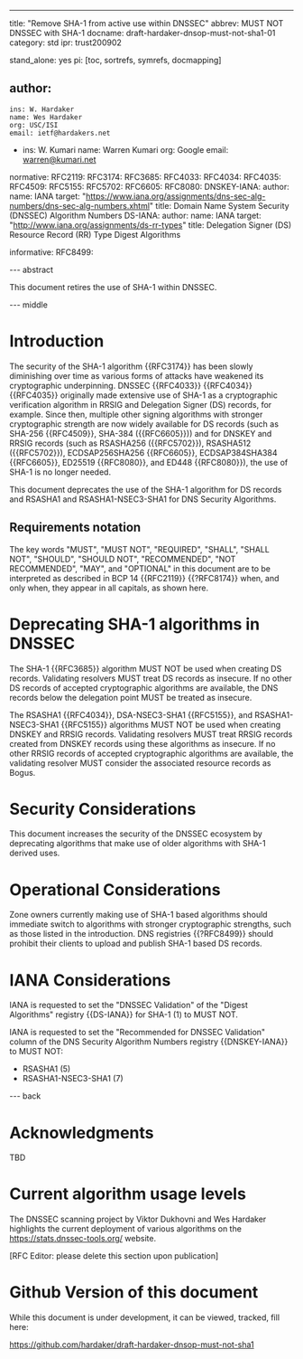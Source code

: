 ---
title: "Remove SHA-1 from active use within DNSSEC"
abbrev: MUST NOT DNSSEC with SHA-1
docname: draft-hardaker-dnsop-must-not-sha1-01
category: std
ipr: trust200902

stand_alone: yes
pi: [toc, sortrefs, symrefs, docmapping]

author:
  -
    ins: W. Hardaker
    name: Wes Hardaker
    org: USC/ISI
    email: ietf@hardakers.net
  -
    ins: W. Kumari
    name: Warren Kumari
    org: Google
    email: warren@kumari.net

normative:
  RFC2119:
  RFC3174:
  RFC3685:
  RFC4033:
  RFC4034:
  RFC4035:
  RFC4509:
  RFC5155:
  RFC5702:
  RFC6605:
  RFC8080:
  DNSKEY-IANA:
    author:
      name: IANA
    target: "https://www.iana.org/assignments/dns-sec-alg-numbers/dns-sec-alg-numbers.xhtml"
    title: Domain Name System Security (DNSSEC) Algorithm Numbers
  DS-IANA:
    author:
      name: IANA
    target: "http://www.iana.org/assignments/ds-rr-types"
    title: Delegation Signer (DS) Resource Record (RR) Type Digest Algorithms

informative:
  RFC8499:


--- abstract

This document retires the use of SHA-1 within DNSSEC.

--- middle

# Introduction

The security of the SHA-1 algorithm {{RFC3174}} has been slowly
diminishing over time as various forms of attacks have weakened its
cryptographic underpinning.  DNSSEC {{RFC4033}} {{RFC4034}}
{{RFC4035}} originally made extensive use of SHA-1 as a cryptographic
verification algorithm in RRSIG and Delegation Signer (DS) records,
for example.  Since then, multiple other signing algorithms with
stronger cryptographic strength are now widely available for DS
records (such as SHA-256 {{RFC4509}}, SHA-384 ({{RFC6605}})) and for
DNSKEY and RRSIG records (such as RSASHA256 ({{RFC5702}}), RSASHA512
({{RFC5702}}), ECDSAP256SHA256 {{RFC6605}}, ECDSAP384SHA384
{{RFC6605}}, ED25519 {{RFC8080}}, and ED448 {{RFC8080}}), the use of
SHA-1 is no longer needed.

This document deprecates the use of the SHA-1 algorithm for DS records
and RSASHA1 and RSASHA1-NSEC3-SHA1 for DNS Security Algorithms.

## Requirements notation

   The key words "MUST", "MUST NOT", "REQUIRED", "SHALL", "SHALL NOT",
   "SHOULD", "SHOULD NOT", "RECOMMENDED", "NOT RECOMMENDED", "MAY",
   and "OPTIONAL" in this document are to be interpreted as described
   in BCP 14 {{RFC2119}} {{?RFC8174}} when, and only when, they appear
   in all capitals, as shown here.

# Deprecating SHA-1 algorithms in DNSSEC

The SHA-1 {{RFC3685}} algorithm MUST NOT be used when creating DS records.
Validating resolvers MUST treat DS records as insecure.  If no other DS
records of accepted cryptographic algorithms are available, the DNS
records below the delegation point MUST be treated as insecure.

The RSASHA1 {{RFC4034}}, DSA-NSEC3-SHA1 {{RFC5155}}, and
RSASHA1-NSEC3-SHA1 {{RFC5155}} algorithms MUST NOT be used when
creating DNSKEY and RRSIG records.  Validating resolvers MUST treat
RRSIG records created from DNSKEY records using these algorithms as
insecure.  If no other RRSIG records of accepted cryptographic
algorithms are available, the validating resolver MUST consider the
associated resource records as Bogus.


# Security Considerations

This document increases the security of the DNSSEC ecosystem by
deprecating algorithms that make use of older algorithms with SHA-1
derived uses.

# Operational Considerations

Zone owners currently making use of SHA-1 based algorithms should
immediate switch to algorithms with stronger cryptographic strengths,
such as those listed in the introduction.  DNS registries {{?RFC8499}}
should prohibit their clients to upload and publish SHA-1 based DS
records.

# IANA Considerations

IANA is requested to set the "DNSSEC Validation" of the "Digest
Algorithms" registry {{DS-IANA}} for SHA-1 (1) to MUST NOT.

IANA is requested to set the "Recommended for DNSSEC Validation"
column of the DNS Security Algorithm Numbers registry {{DNSKEY-IANA}}
to MUST NOT:

- RSASHA1 (5)
- RSASHA1-NSEC3-SHA1 (7)

--- back

# Acknowledgments

TBD

# Current algorithm usage levels

The DNSSEC scanning project by Viktor Dukhovni and Wes Hardaker
highlights the current deployment of various algorithms on the
https://stats.dnssec-tools.org/ website.

[RFC Editor: please delete this section upon publication]

# Github Version of this document

While this document is under development, it can be viewed, tracked,
fill here:

https://github.com/hardaker/draft-hardaker-dnsop-must-not-sha1

